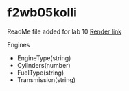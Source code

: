 # f2wb05kolli
ReadMe file added for lab 10
[Render link](https://f2db05kolli.onrender.com)

Engines
- EngineType(string)
- Cylinders(number)
- FuelType(string)
- Transmission(string)

